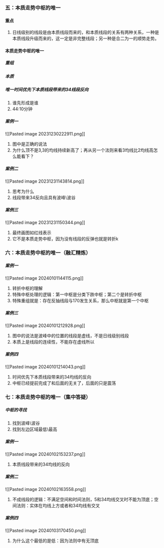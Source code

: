 
### 五：本质走势中枢的唯一
#### 重点
1. 日线级别的线段是由本质线段而来的，和本质线段的关系有两种关系，一种是本质线段升级而来的，这一定是非完整线段；另一种是合二为一的顺势走势。
#### 本质走势中枢的唯一
##### 重组
##### 本质
##### 唯一时间优先下本质线段带来的34线段反向
1. 谁先形成是谁
1. 44:10分钟
##### 案例一
![[Pasted image 20231230222911.png]]
1. 图中是正确的说法
2. 为什么顶不是3,3的均线持续新高了；再从另一个法则来看3均线比2均线高怎么能看下？
##### 案例二
![[Pasted image 20231231143814.png]]
1. 思考为什么
2. 线段带来34反向且具有波峰\波谷
##### 案例三
![[Pasted image 20231231150344.png]]
1. 最终画图如红线表示
2. 它不是本质走势中枢，因为没有线段的反弹也就是转折k
### 六：本质走势中枢的唯一（融汇精炼）
#### 
##### 案例一
![[Pasted image 20240101144115.png]]
1. 转折中枢的理解
2. 特殊中枢处理的逻辑：第一中枢是分类下跌中枢；第二个是转折中枢
3. 特殊重组就是：存在反抽线段与170发生关系，那么中枢就是第一个中枢
##### 案例三
![[Pasted image 20240101212928.png]]
1. 图中的说法是波峰中的位置的线段是虚线，不是日线级别线段
2. 本质上是线段的连续性，不能存在虚线所以
##### 案例四
![[Pasted image 20240101214043.png]]
1. 时间优先下本质线段带来的34均线的反向
2. 中枢已经提前完成了和后面的无关了，后面的只是震荡
### 七：本质走势中枢的唯一（集中答疑）
##### 中枢的寻找
1. 找到波峰\波谷
2. 找到左边区域最低\最高
##### 案例一
![[Pasted image 20240102153237.png]]
1. 本质线段带来的34均线的反向
##### 案例二
![[Pasted image 20240102163558.png]]
1. 不成线段的逻辑：不满足空间和时间法则，5和34均线交叉时不能为顶底；空间法则：实体在均线上方或者和34均线有交叉
##### 案例四
![[Pasted image 20240103170450.png]]
1. 为什么这个最低的是低：因为法则中有无顶底